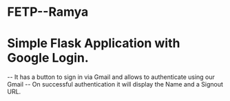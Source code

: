 # FETP--Ramya
# Simple Flask Application with Google Login.
 
-- It has a button to sign in via Gmail and allows to authenticate using our Gmail
 -- On successful authentication it will display the Name and a Signout URL.

